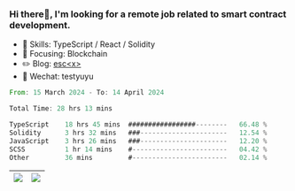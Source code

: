 ### Hi there👋, I'm looking for a remote job related to smart contract development.


- 🔨 Skills: TypeScript / React / Solidity
- 🎯 Focusing: Blockchain
- ✏️ Blog: [esc\<x\>](https://escx.github.io)
- 💬 Wechat: testyuyu


<!--START_SECTION:waka-->

```rust
From: 15 March 2024 - To: 14 April 2024

Total Time: 28 hrs 13 mins

TypeScript    18 hrs 45 mins  #################--------   66.48 %
Solidity      3 hrs 32 mins   ###----------------------   12.54 %
JavaScript    3 hrs 26 mins   ###----------------------   12.20 %
SCSS          1 hr 14 mins    #------------------------   04.42 %
Other         36 mins         #------------------------   02.14 %
```

<!--END_SECTION:waka-->


| <img align="center" src="https://github-readme-stats.vercel.app/api/?username=escX&show_icons=true&theme=buefy&hide_border=true&card_width=500" /> | <img align="center" src="https://github-readme-stats.vercel.app/api/top-langs/?username=escX&layout=compact&theme=buefy&hide_border=true&card_width=500" /> |
| ------------- | ------------- |
